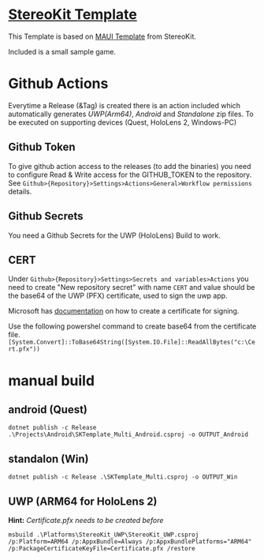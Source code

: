 # [StereoKit Template](https://stereokit.net/)
This Template is based on [MAUI Template](https://github.com/StereoKit/StereoKit.Templates/tree/main/templates/SKTemplate_Multi) from StereoKit.

Included is a small sample game.

# Github Actions
Everytime a Release (&Tag) is created there is an action included which automatically generates *UWP(Arm64)*, *Android* and *Standalone* zip files. To be executed on supporting devices (Quest, HoloLens 2, Windows-PC) 
## Github Token
To give github action access to the releases (to add the binaries) you need to configure Read & Write access for the GITHUB_TOKEN to the repository. See `Github>{Repository}>Settings>Actions>General>Workflow permissions` details.
## Github Secrets
You need a Github Secrets for the UWP (HoloLens) Build to work.
## CERT
Under `Github>{Repository}>Settings>Secrets and variables>Actions` you need to create "New repository secret" with name `CERT` and value should be the base64 of the UWP (PFX) certificate, used to sign the uwp app.

Microsoft has [documentation](https://learn.microsoft.com/en-gb/windows/msix/package/create-certificate-package-signing) on how to create a certificate for signing.

Use the following powershel command to create base64 from the certificate file.
`[System.Convert]::ToBase64String([System.IO.File]::ReadAllBytes("c:\Cert.pfx"))`

# manual build
## android (Quest)
`dotnet publish -c Release .\Projects\Android\SKTemplate_Multi_Android.csproj -o OUTPUT_Android`
## standalon (Win)
`dotnet publish -c Release .\SKTemplate_Multi.csproj -o OUTPUT_Win`
## UWP (ARM64 for HoloLens 2)
**Hint:** *Certificate.pfx needs to be created before*

`msbuild .\Platforms\StereoKit_UWP\StereoKit_UWP.csproj /p:Platform=ARM64 /p:AppxBundle=Always /p:AppxBundlePlatforms="ARM64" /p:PackageCertificateKeyFile=Certificate.pfx /restore`
